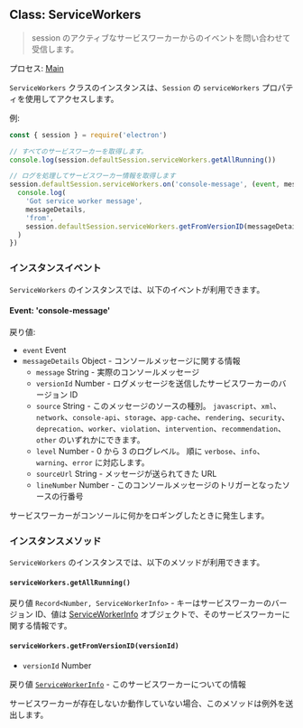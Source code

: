 ## Class: ServiceWorkers

> session のアクティブなサービスワーカーからのイベントを問い合わせて受信します。

プロセス: [Main](../glossary.md#main-process)

`ServiceWorkers` クラスのインスタンスは、`Session` の `serviceWorkers` プロパティを使用してアクセスします。

例:

```javascript
const { session } = require('electron')

// すべてのサービスワーカーを取得します。
console.log(session.defaultSession.serviceWorkers.getAllRunning())

// ログを処理してサービスワーカー情報を取得します
session.defaultSession.serviceWorkers.on('console-message', (event, messageDetails) => {
  console.log(
    'Got service worker message',
    messageDetails,
    'from',
    session.defaultSession.serviceWorkers.getFromVersionID(messageDetails.versionId)
  )
})
```

### インスタンスイベント

`ServiceWorkers` のインスタンスでは、以下のイベントが利用できます。

#### Event: 'console-message'

戻り値:

* `event` Event
* `messageDetails` Object - コンソールメッセージに関する情報
  * `message` String - 実際のコンソールメッセージ
  * `versionId` Number - ログメッセージを送信したサービスワーカーのバージョン ID
  * `source` String - このメッセージのソースの種別。  `javascript`、`xml`、`network`、`console-api`、`storage`、`app-cache`、`rendering`、`security`、`deprecation`、`worker`、`violation`、`intervention`、`recommendation`、`other` のいずれかにできます。
  * `level` Number - 0 から 3 のログレベル。  順に `verbose`、`info`、`warning`、`error` に対応します。
  * `sourceUrl` String - メッセージが送られてきた URL
  * `lineNumber` Number - このコンソールメッセージのトリガーとなったソースの行番号

サービスワーカーがコンソールに何かをロギングしたときに発生します。

### インスタンスメソッド

`ServiceWorkers` のインスタンスでは、以下のメソッドが利用できます。

#### `serviceWorkers.getAllRunning()`

戻り値 `Record<Number, ServiceWorkerInfo>` - キーはサービスワーカーのバージョン ID、値は [ServiceWorkerInfo](structures/service-worker-info.md) オブジェクトで、そのサービスワーカーに関する情報です。

#### `serviceWorkers.getFromVersionID(versionId)`

* `versionId` Number

戻り値 [`ServiceWorkerInfo`](structures/service-worker-info.md) - このサービスワーカーについての情報

サービスワーカーが存在しないか動作していない場合、このメソッドは例外を送出します。
